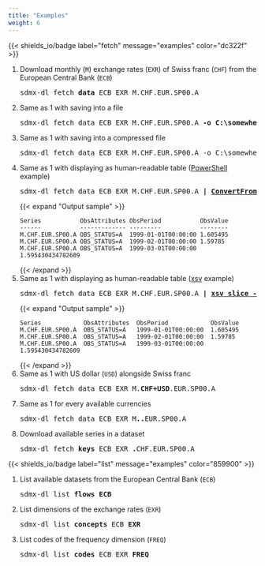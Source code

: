 ```yaml
---
title: "Examples"
weight: 6
---
```


{{< shields_io/badge label="fetch" message="examples" color="dc322f" >}}

1. Download monthly (`M`) exchange rates (`EXR`) of Swiss franc (`CHF`) from the European Central Bank (`ECB`)  
   <pre>sdmx-dl fetch <b>data</b> ECB EXR M.CHF.EUR.SP00.A</pre>  
2. Same as 1 with saving into a file  
   <pre>sdmx-dl fetch data ECB EXR M.CHF.EUR.SP00.A <b>-o C:\somewhere\file.csv</b></pre>
3. Same as 1 with saving into a compressed file  
   <pre>sdmx-dl fetch data ECB EXR M.CHF.EUR.SP00.A -o C:\somewhere\file.csv<b>.gz</b></pre>
4. Same as 1 with displaying as human-readable table ([PowerShell](https://en.wikipedia.org/wiki/PowerShell) example)  
   <pre>sdmx-dl fetch data ECB EXR M.CHF.EUR.SP00.A <b>| <a href="https://docs.microsoft.com/en-us/powershell/module/microsoft.powershell.utility/convertfrom-csv">ConvertFrom-Csv</a> | <a href="https://docs.microsoft.com/en-us/powershell/module/microsoft.powershell.utility/select-object">Select-Object -First 3</a> | <a href="https://docs.microsoft.com/en-us/powershell/module/microsoft.powershell.utility/format-table">Format-Table</a></b></pre>
   {{< expand "Output sample" >}}
   ```plain
   Series           ObsAttributes ObsPeriod           ObsValue
   ------           ------------- ---------           --------
   M.CHF.EUR.SP00.A OBS_STATUS=A  1999-01-01T00:00:00 1.605495
   M.CHF.EUR.SP00.A OBS_STATUS=A  1999-02-01T00:00:00 1.59785
   M.CHF.EUR.SP00.A OBS_STATUS=A  1999-03-01T00:00:00 1.595430434782609
   ```
   {{< /expand >}}
5. Same as 1 with displaying as human-readable table ([xsv](https://github.com/BurntSushi/xsv) example)  
   <pre>sdmx-dl fetch data ECB EXR M.CHF.EUR.SP00.A <b>| <a href="https://github.com/BurntSushi/xsv#available-commands">xsv slice -l 3</a> | <a href="https://github.com/BurntSushi/xsv#available-commands">xsv table</a></b></pre>
   {{< expand "Output sample" >}}
   ```plain
   Series            ObsAttributes  ObsPeriod            ObsValue
   M.CHF.EUR.SP00.A  OBS_STATUS=A   1999-01-01T00:00:00  1.605495
   M.CHF.EUR.SP00.A  OBS_STATUS=A   1999-02-01T00:00:00  1.59785
   M.CHF.EUR.SP00.A  OBS_STATUS=A   1999-03-01T00:00:00  1.595430434782609
   ```
   {{< /expand >}}
6. Same as 1 with US dollar (`USD`) alongside Swiss franc  
   <pre>sdmx-dl fetch data ECB EXR M.<b>CHF+USD</b>.EUR.SP00.A</pre>
7. Same as 1 for every available currencies  
   <pre>sdmx-dl fetch data ECB EXR M<b>..</b>EUR.SP00.A</pre>
8. Download available series in a dataset  
   <pre>sdmx-dl fetch <b>keys</b> ECB EXR <b>.</b>CHF.EUR.SP00.A</pre>

{{< shields_io/badge label="list" message="examples" color="859900" >}}

1. List available datasets from the European Central Bank (`ECB`)  
   <pre>sdmx-dl list <b>flows ECB</b></pre>
2. List dimensions of the exchange rates (`EXR`)  
   <pre>sdmx-dl list <b>concepts</b> ECB <b>EXR</b></pre>
3. List codes of the frequency dimension (`FREQ`)  
   <pre>sdmx-dl list <b>codes</b> ECB EXR <b>FREQ</b></pre>
